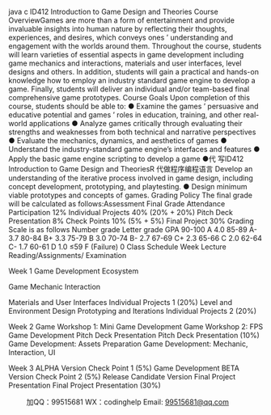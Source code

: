 java c
ID412 Introduction to Game Design and Theories 
Course OverviewGames   are   more   than   a   form   of entertainment   and   provide   invaluable   insights   into   human   nature   by   reflecting their   thoughts,       experiences, and desires, which conveys ones   ’ understanding and   engagement   with   the   worlds   around   them.   Throughout   the   course,    students   will   learn   varieties of   essential   aspects   in game   development   including   game mechanics   and   interactions, materials   and user   interfaces, level designs and others.   In   addition,   students will   gain   a practical   and   hands-on   knowledge   how to   employ   an   industry   standard   game   engine to   develop   a   game. Finally,   students will   deliver      an   individual    and/or team-based final comprehensive game prototypes.
Course Goals 
Upon completion of   this course, students   should be   able to:
●       Examine the games   ’   persuasive   and   educative potential   and   games   ’   roles   in   education,   training,   and other real-world applications
●       Analyze games critically   through   evaluating   their   strengths   and   weaknesses   from both   technical and narrative perspectives
●       Evaluate the mechanics,   dynamics,   and   aesthetics   of   games
●       Understand the industry-standard   game   engine’s interfaces   and   features
●       Apply the basic   game   engine   scripting to   develop   a   game
●代 写ID412 Introduction to Game Design and TheoriesR
代做程序编程语言       Develop an understanding   of   the   iterative process   involved   in   game   design,   including concept   development, prototyping, and playtesting.
●       Design   minimum   viable   prototypes   and   concepts   of   games.
Grading Policy 
The final grade will be calculated   as   follows:Assessment Final Grade Attendance  Participation 12% Individual Projects 40% (20% + 20%) Pitch Deck Presentation 8% Check Points 10% (5% + 5%) Final Project 30% 
Grading Scale is as follows Number grade Letter grade GPA 90-100 A 4.0 85-89 A- 3.7 80-84 B+ 3.3 75-79 B 3.0 70-74 B- 2.7 67-69 C+ 2.3 65-66 C 2.0 62-64 C- 1.7 60-61 D 1.0 ≤59 F (Failure) 0 
Class Schedule Week Lecture Reading/Assignments/ Examination 






Week 1 Game Development Ecosystem 

Game Mechanic  Interaction 

Materials and User Interfaces 
Individual Projects 1 (20%) Level and Environment   Design 
Prototyping and Iterations Individual Projects 2 (20%) 





Week 2 Game Workshop 1: Mini Game Development 
Game Workshop 2: FPS Game Development 
Pitch Deck Presentation Pitch Deck Presentation   (10%) Game Development: Assets Preparation 
Game Development: Mechanic, Interaction, UI 






Week   3 ALPHA Version Check Point 1 (5%) Game Development 
BETA Version Check Point 2 (5%) Release Candidate Version 
Final Project Presentation Final Project Presentation   (30%) 



         
加QQ：99515681  WX：codinghelp  Email: 99515681@qq.com
